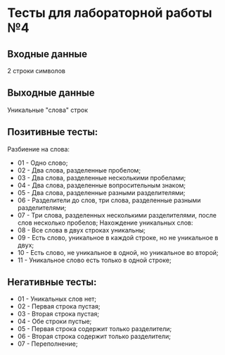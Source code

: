 # Тесты для лабораторной работы №4

## Входные данные
2 строки символов

## Выходные данные
Уникальные "слова" строк

## Позитивные тесты:
Разбиение на слова:
- 01 - Одно слово;
- 02 - Два слова, разделенные пробелом;
- 03 - Два слова, разделенные несколькими пробелами;
- 04 - Два слова, разделенные вопросительным знаком;
- 05 - Два слова, разделенные разными разделителями;
- 06 - Разделители до слов, три слова, разделенные разными разделителями;
- 07 - Три слова, разделенных несколькими разделителями, после слов несколько пробелов;
Нахождение уникальных слов:
- 08 - Все слова в двух строках уникальны;
- 09 - Есть слово, уникальное в каждой строке, но не уникальное в двух;
- 10 - Есть слово, не уникальное в одной, но уникальное во второй;
- 11 - Уникальное слово есть только в одной строке;

## Негативные тесты:
- 01 - Уникальных слов нет;
- 02 - Первая строка пустая;
- 03 - Вторая строка пустая;
- 04 - Обе строки пустые;
- 05 - Первая строка содержит только разделители;
- 06 - Вторая строка содержит только разделители;
- 07 - Переполнение;
